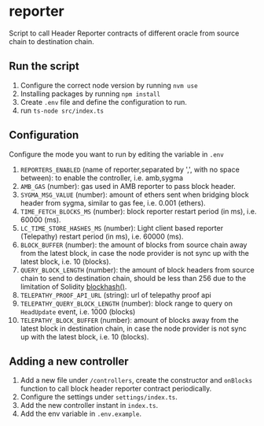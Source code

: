 # reporter

Script to call Header Reporter contracts of different oracle from source chain to destination chain.

## Run the script

1. Configure the correct node version by running `nvm use`
2. Installing packages by running `npm install`
3. Create `.env` file and define the configuration to run.
4. run `ts-node src/index.ts`

## Configuration

Configure the mode you want to run by editing the variable in `.env`

1. `REPORTERS_ENABLED` (name of reporter,separated by ',', with no space between): to enable the controller, i.e.
   amb,sygma
2. `AMB_GAS` (number): gas used in AMB reporter to pass block header.
3. `SYGMA_MSG_VALUE` (number): amount of ethers sent when bridging block header from sygma, similar to gas fee, i.e.
   0.001 (ethers).
4. `TIME_FETCH_BLOCKS_MS` (number): block reporter restart period (in ms), i.e. 60000 (ms).
5. `LC_TIME_STORE_HASHES_MS` (number): Light client based reporter (Telepathy) restart period (in ms), i.e. 60000 (ms).
6. `BLOCK_BUFFER` (number): the amount of blocks from source chain away from the latest block, in case the node provider
   is not sync up with the latest block, i.e. 10 (blocks).
7. `QUERY_BLOCK_LENGTH` (number): the amount of block headers from source chain to send to destination chain, should be
   less than 256 due to the limitation of Solidity
   [blockhash()](https://docs.soliditylang.org/en/v0.8.21/units-and-global-variables.html#block-and-transaction-properties).
8. `TELEPATHY_PROOF_API_URL` (string): url of telepathy proof api
9. `TELEPATHY_QUERY_BLOCK_LENGTH` (number): block range to query on `HeadUpdate` event, i.e. 1000 (blocks)
10. `TELEPATHY_BLOCK_BUFFER` (number): amount of blocks away from the latest block in destination chain, in case the
    node provider is not sync up with the latest block, i.e. 10 (blocks).

## Adding a new controller

1. Add a new file under `/controllers`, create the constructor and `onBlocks` function to call block header reporter
   contract periodically.
2. Configure the settings under `settings/index.ts`.
3. Add the new controller instant in `index.ts`.
4. Add the env variable in `.env.example`.
